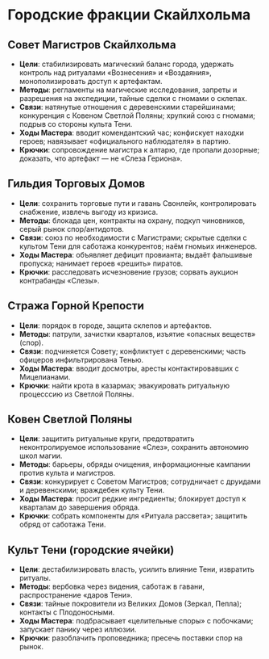 # Городские фракции Скайлхольма

## Совет Магистров Скайлхольма
- **Цели**: стабилизировать магический баланс города, удержать контроль над ритуалами «Вознесения» и «Воздаяния», монополизировать доступ к артефактам.
- **Методы**: регламенты на магические исследования, запреты и разрешения на экспедиции, тайные сделки с гномами о склепах.
- **Связи**: натянутые отношения с деревенскими старейшинами; конкуренция с Ковеном Светлой Поляны; хрупкий союз с гномами; подрыв со стороны культа Тени.
- **Ходы Мастера**: вводит комендантский час; конфискует находки героев; навязывает «официального наблюдателя» в партию.
- **Крючки**: сопровождение магистра к алтарю, где пропали дозорные; доказать, что артефакт — не «Слеза Гериона».

## Гильдия Торговых Домов
- **Цели**: сохранить торговые пути и гавань Свонлейк, контролировать снабжение, извлечь выгоду из кризиса.
- **Методы**: блокада цен, контракты на охрану, подкуп чиновников, серый рынок спор/антидотов.
- **Связи**: союз по необходимости с Магистрами; скрытые сделки с культом Тени для саботажа конкурентов; наём гномьих инженеров.
- **Ходы Мастера**: объявляет дефицит провианта; выдаёт фальшивые пропуска; нанимает героев «решить» пиратов.
- **Крючки**: расследовать исчезновение грузов; сорвать аукцион контрабанды «Слезы».

## Стража Горной Крепости
- **Цели**: порядок в городе, защита склепов и артефактов.
- **Методы**: патрули, зачистки кварталов, изъятие «опасных веществ» (спор).
- **Связи**: подчиняется Совету; конфликтует с деревенскими; часть офицеров инфильтрирована Тенью.
- **Ходы Мастера**: вводит досмотры, аресты контактировавших с Мицелианами.
- **Крючки**: найти крота в казармах; эвакуировать ритуальную процесссию из Светлой Поляны.

## Ковен Светлой Поляны
- **Цели**: защитить ритуальные круги, предотвратить неконтролируемое использование «Слез», сохранить автономию школ магии.
- **Методы**: барьеры, обряды очищения, информационные кампании против культа и магистров.
- **Связи**: конкурирует с Советом Магистров; сотрудничает с друидами и деревенскими; враждебен культу Тени.
- **Ходы Мастера**: просит редкие ингредиенты; блокирует доступ к кварталам до завершения обряда.
- **Крючки**: собрать компоненты для «Ритуала рассвета»; защитить обряд от саботажа Тени.

## Культ Тени (городские ячейки)
- **Цели**: дестабилизировать власть, усилить влияние Тени, извратить ритуалы.
- **Методы**: вербовка через видения, саботаж в гавани, распространение «даров Тени».
- **Связи**: тайные покровители из Великих Домов (Зеркал, Пепла); контакты с Плодоносными.
- **Ходы Мастера**: подбрасывает «целительные споры» с побочками; запускает панику через иллюзии.
- **Крючки**: разоблачить проповедника; пресечь поставки спор на рынок.